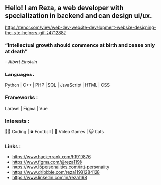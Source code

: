 ## Hello! I am Reza, a web developer with specialization in backend and can design ui/ux.

https://tenor.com/view/web-dev-website-development-website-designing-the-site-helpers-gif-24712882

### “Intellectual growth should commence at birth and cease only at death”
 <em> - Albert Einstein </em>

### Languages :
Python | C++ | PHP | SQL | JavaScript | HTML | CSS 

### Frameworks :
Laravel | Figma | Vue

### Interests :
👨‍💻 Coding |
⚽ Football |
👾 Video Games |
😺 Cats 

### Links :
* https://www.hackerrank.com/h1910876
* https://www.figma.com/@reza1198
* https://www.16personalities.com/intj-personality
* https://www.dribbble.com/reza11981284128
* https://www.linkedin.com/in/reza1198

